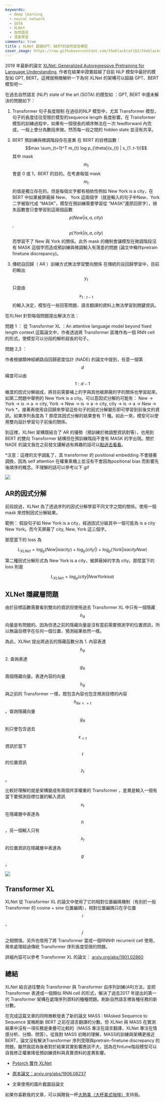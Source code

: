 ```yaml
---
keywords:
  - deep learning
  - neural network
  - SOTA
  - XLNet
  - 自然語言
  - 深度學習
comments: true
title : XLNet 超越GPT、BERT的自然語言模型
cover_image: https://raw.githubusercontent.com/theblackcat102/theblackcat102.github.io/master/images/xlnet_cover_image.png
---
```



2019 年最新的論文 [XLNet: Generalized Autoregressive Pretraining for Language Understanding](https://arxiv.org/abs/1906.08237), 作者在結果中證實超越了目前 NLP 模型中最好的模型如 GPT, BERT。這裡就稍微解析一下為何 XLNet 的架構可以超越 GPT、BERT 模型吧～

在過去自然語言 (NLP) state of the art (SOTA) 的模型如 ：GPT, BERT 中還未解決的問題如下：

1. Transformer 句子長度限制
    在過往的NLP 模型中，尤其 Transformer 模型，句子的長度往往受限於模型的sequence length 長度影響。在 Transformer 模型的訓練過程中，如果有一個很長的順序無法在一次 feedforward 內完成，一般上會分為數段來做。然而每一段之間的 hidden state 並沒有共享。

2. BERT 預訓練與微調階段存在差異
    在 BERT 的目標函數：
                                $$max \sum_{t=1}^T  m_{t}  log p_{\theta}(x_{t} | x_{1..t-1})$$ 
    其中 mask $$m_{t}$$ 會是 0 或 1，BERT 的目的。在考慮每個 mask $$m_{t}$$ 的值是獨立存在的。但是每個文字都有相依性例如 New York is a city，在 BERT 中如果被屏蔽掉 New、 York 這兩個字（就是輸入的句子中New、York 二字被取代成 “MASK”，模型在預訓練需要學習從 “MASK”還原回原字），損失函數會只會學習到這兩個函數 $$p(New | is, a, city)$$, $$p(York | is, a, city)$$  而學習不了 New 與 York 的關係。此外 mask 的機制會讓模型在微調階段沒有 MASK 這個字而造成預訓練與微調輸入有落差的問題 (論文中稱作pretrain finetune discrepancy)。

3. 傳統自回歸（ AR ）訓練方式無法學習雙向關係
    在傳統的自回歸學習中，目前的輸出 $$y_t$$ 只是由 $$x_{1:t-1}$$ 的輸入決定，模型在一些回答問題、語言翻譯的資料上無法學習到關鍵資訊。

在XLNet 針對每個問題提出解決方法：

問題 1 ：
從 Transformer XL ：An attentive language model beyond fixed length context 這篇論文中，作者透過將 Transformer 區塊作為一個 RNN cell 的形式，使模型可以分段的解析超長的句子。

問題 2,3 ：

作者根據類神經網路自回歸密度估計 (NADE) 的論文中提到，任意一個第$$d$$ 緯度可以由 $$1:d-1$$ 維度的因式分解組成，將目前需要補上的字與其他被屏蔽的字的關係也學習起來。如第二問題中舉例的 New York is a city。可以意因式分解的可能有： New → York → is → a → city, York → New → is → a → city, city → is → a → New → York *。接著再使用自回歸來學習這些句子的因式分解變形即可學習到前後文的資訊。如果序列長度為 T 那麼其因式分解的結果會有 T! 種。如此一來，模型可以使用雙向設計學習句子前後的關係。

到這裡，XLNet 架構既結合了 AR 的優勢（預訓練於微調整資訊對等），也用到 BERT 的雙向 Transformer 結構但在預訓練階段不會有 MASK 的字出現。關於 NADE 的論文我在之前發文講解過有興趣的話可以[點過去看看](https://theblackcat102.github.io/%E9%A1%9E%E7%A5%9E%E7%B6%93%E7%B6%B2%E8%B7%AF%E8%87%AA%E5%9B%9E%E6%AD%B8%E5%AF%86%E5%BA%A6%E4%BC%B0%E8%A8%88-Neural-Autogressive-Density-Estimator/)。

*注意：這裡的文字調亂了，其 transformer 的 positional embedding 不會隨著調換，因為 self attention 在權重乘機上並沒有不會因為positional bias 而影響先後順序的概念。不理解的話可以參考以下 gif

![](https://raw.githubusercontent.com/theblackcat102/theblackcat102.github.io/master/images/output_fhhFZ2.gif#center)


## AR的因式分解

前段說過，XLNet 為了透過序列的因式分解學習不同文字之間的關係。使用一個 mask 來控制因式分解結果。

範例：
假設句子如 New York is a city，經過因式分級其中一個可能為 is a city New York。而今天屏蔽了 city, New, York 這三個字。

那麼當下的 loss 為

$$ L_{XLNet} = log_{p}( New | is a city  ) + log_{p}(city | ) + log_{p}(York | is a city New ) $$

第二種因式分解形式為 New York is a city，被屏蔽掉的字為 city。那麼當下的 loss 則是 

$$L_{XLNet} = log_{p}(city | New York is a )$$

## XLNet 隱藏層問題

由於目標函數需要看到雙向的資訊但使用過去 Transformer XL 中只有一個隱藏 $$h_{\theta}$$向量是有問題的。因為但憑之前的隱藏向量是沒有當前需要預測字的位置資訊，所以無論目標字在任何一個位置，預測結果依然一樣。

為此，XLNet 提出將過去的隱藏函數分為 1. 內容表達 $$h_{\theta}$$ 2. 查詢表達 $$g_{\theta}$$ 兩個隱藏向量。表達內容的向量 $$h_{\theta}$$ 與之前的 Transformer 一樣，既包含內容也包含預測目標的內容 $$ h_{\theta x <= t}  $$ 。查詢隱藏向量 $$g_{\theta}$$ 則只會包含過去 $$x_{ < t}$$ 資訊於當下 $$t$$ 的位置資訊 $$z_{t}$$。

比較好理解的就是架構變成有兩個共享權重的 Transformer ，差異是輸入一個有當下要預測目標位置的輸入資訊 $$x_{t} $$在隱藏層中表達為$$h$$ ，另一個輸入只有 $$x_{t}$$ 的位置資訊在隱藏層中表達為$$g$$。

![](https://raw.githubusercontent.com/theblackcat102/theblackcat102.github.io/master/images/xlnet_hidden_states.png#center)

## Transformer XL

XLNet 從 Transformer XL 的論文中使用了它的相對位置編碼機制（有別於一般 Transformer 的 cosine + sine 位置編碼），相對位置編碼只在乎位置 $$i$$、 $$j$$ 之相關值。另外也借用了將 Transformer 當成一個RNN中 recurrent cell 使用，用來處理超過傳統 Transformer 序列長度受限的問題。

詳細內容可以參考 Transformer XL 的論文： [arxiv.org/abs/1901.02860](https://arxiv.org/abs/1901.02860)

## 總結

XLNet 結合過往雙向 Transformer 與 Transformer 自序列訓練(AR)方法，並把 Transformer 表達成一個類似 RNN cell 的形式，解決了過去2017 年提出的第一代 Transformer 架構在處理序列資料的種種問題。刷新自然語言裡各種任務的新分數。

在完成這篇文章的同時微軟發表了新的論文 MASS : MAsked Sequence to Sequence 宣稱刷新 BERT 之前在語言翻譯的分數。但 XLNet 與 MASS 在實測結果中沒有一項任務是重疊可比較的（MASS 專注在語言翻譯，XLNet 專注在情感分析、分類、問答）。從我對 MASS 初略的理解，MASS的訓練與架構更接近 BERT，論文沒有解決Transformer 序列受限與pretrain-finetune discrepancy 的問題。雖然我認為後者對於結果其實影響應該不大，因為在fintune階段模型可以自我修正權重降低預訓練資料與真實資料的差異影響。



* [Pytorch 實作 XLNet](https://github.com/graykode/xlnet-Pytorch)

* [原本論文：arxiv.org/abs/1906.08237 ](https://arxiv.org/abs/1906.08237)

* 文章使用的圖片截圖自論文

如果你喜歡我的文章，可以捐贈我一杯[大熱美（大杯美式咖啡）](https://www.buymeacoffee.com/theblackcat102)支持我。

